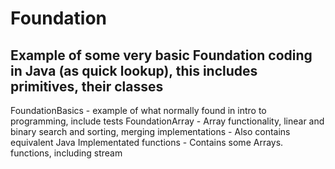 # Foundation 

## Example of some very basic Foundation coding in Java (as quick lookup), this includes primitives, their classes
FoundationBasics - example of what normally found in intro to programming, include tests
FoundationArray - Array functionality, linear and binary search and sorting, merging implementations
                - Also contains equivalent Java Implementated functions
                - Contains some Arrays. functions, including stream
